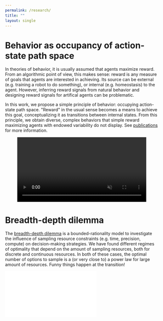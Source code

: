 ```yaml
---
permalink: /research/
title: ""
layout: single
---
```


# Behavior as occupancy of action-state path space
<!---


<div class="row">
  <div class="column left">
-->



 In theories of behavior, it is usually assumed that agents maximize reward. From an algorithmic point of view, this makes sense: reward is any measure of goals that agents are interested in achieving. Its source can be external (e.g. training a robot to do something), or internal (e.g. homeostasis) to the agent. However, inferring reward signals from natural behavior and designing reward signals for artifical agents can be problematic. 
 
 In this work, we propose a simple principle of behavior: occupying action-state path space. "Reward" in the usual sense becomes a means to achieve this goal, conceptualizing it as transitions between internal states. From this principle, we obtain diverse, complex behaviors that simple reward maximizing agents with endowed variability do not display. See [publications](/publications) for more information.
 
<figure class="video_container">
<video width="100%" preload autoplay loop muted>
  <source src="/assets/animations/Video5.mp4" type="video/mp4" />
</video>
</figure>

# Breadth-depth dilemma
The [breadth-depth dilemma](https://www.pnas.org/content/117/33/19799) is a bounded-rationality model to investigate the influence of sampling resource constraints (e.g. time, precision, compute) on decision-making strategies. We have found different regimes of optimality that depend on the amount of sampling resources, both for discrete and continuous resources. In both of these cases, the optimal number of options to sample is a (or very close to) a power law for large amount of resources. Funny things happen at the transition!
 
![](/assets/images/fig4.pdf) 

